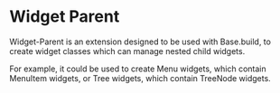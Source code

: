 Widget Parent
=============

Widget-Parent is an extension designed to be used with Base.build, to create
widget classes which can manage nested child widgets.

For example, it could be used to create Menu widgets, which contain MenuItem
widgets, or Tree widgets, which contain TreeNode widgets.
